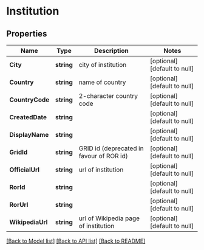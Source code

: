 # Institution

## Properties
Name | Type | Description | Notes
------------ | ------------- | ------------- | -------------
**City** | **string** | city of institution | [optional] [default to null]
**Country** | **string** | name of country | [optional] [default to null]
**CountryCode** | **string** | 2-character country code | [optional] [default to null]
**CreatedDate** | **string** |  | [optional] [default to null]
**DisplayName** | **string** |  | [optional] [default to null]
**GridId** | **string** | GRID id (deprecated in favour of ROR id) | [optional] [default to null]
**OfficialUrl** | **string** | url of institution | [optional] [default to null]
**RorId** | **string** |  | [optional] [default to null]
**RorUrl** | **string** |  | [optional] [default to null]
**WikipediaUrl** | **string** | url of Wikipedia page of institution | [optional] [default to null]

[[Back to Model list]](../README.md#documentation-for-models) [[Back to API list]](../README.md#documentation-for-api-endpoints) [[Back to README]](../README.md)

